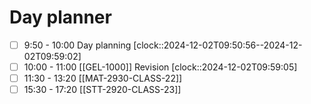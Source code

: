 # Day planner

- [ ] 9:50 - 10:00 Day planning
      [clock::2024-12-02T09:50:56--2024-12-02T09:59:02]
- [ ] 10:00 - 11:00 [[GEL-1000]] Revision
      [clock::2024-12-02T09:59:05]
- [ ] 11:30 - 13:20 [[MAT-2930-CLASS-22]]
- [ ] 15:30 - 17:20 [[STT-2920-CLASS-23]]
